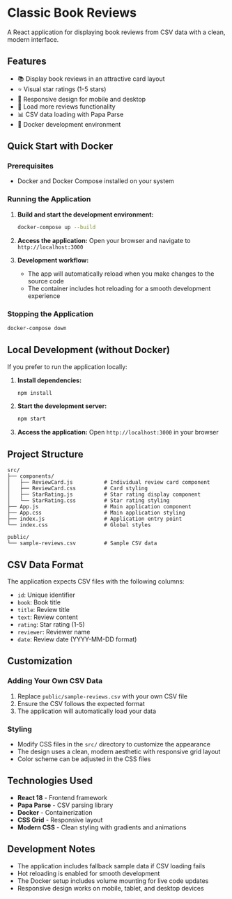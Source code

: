 # Classic Book Reviews

A React application for displaying book reviews from CSV data with a clean, modern interface.

## Features

- 📚 Display book reviews in an attractive card layout
- ⭐ Visual star ratings (1-5 stars)
- 📱 Responsive design for mobile and desktop
- 🔄 Load more reviews functionality
- 📊 CSV data loading with Papa Parse
- 🐳 Docker development environment

## Quick Start with Docker

### Prerequisites
- Docker and Docker Compose installed on your system

### Running the Application

1. **Build and start the development environment:**
   ```bash
   docker-compose up --build
   ```

2. **Access the application:**
   Open your browser and navigate to `http://localhost:3000`

3. **Development workflow:**
   - The app will automatically reload when you make changes to the source code
   - The container includes hot reloading for a smooth development experience

### Stopping the Application

```bash
docker-compose down
```

## Local Development (without Docker)

If you prefer to run the application locally:

1. **Install dependencies:**
   ```bash
   npm install
   ```

2. **Start the development server:**
   ```bash
   npm start
   ```

3. **Access the application:**
   Open `http://localhost:3000` in your browser

## Project Structure

```
src/
├── components/
│   ├── ReviewCard.js          # Individual review card component
│   ├── ReviewCard.css         # Card styling
│   ├── StarRating.js          # Star rating display component
│   └── StarRating.css         # Star rating styling
├── App.js                     # Main application component
├── App.css                    # Main application styling
├── index.js                   # Application entry point
└── index.css                  # Global styles

public/
└── sample-reviews.csv         # Sample CSV data
```

## CSV Data Format

The application expects CSV files with the following columns:
- `id`: Unique identifier
- `book`: Book title
- `title`: Review title
- `text`: Review content
- `rating`: Star rating (1-5)
- `reviewer`: Reviewer name
- `date`: Review date (YYYY-MM-DD format)

## Customization

### Adding Your Own CSV Data

1. Replace `public/sample-reviews.csv` with your own CSV file
2. Ensure the CSV follows the expected format
3. The application will automatically load your data

### Styling

- Modify CSS files in the `src/` directory to customize the appearance
- The design uses a clean, modern aesthetic with responsive grid layout
- Color scheme can be adjusted in the CSS files

## Technologies Used

- **React 18** - Frontend framework
- **Papa Parse** - CSV parsing library
- **Docker** - Containerization
- **CSS Grid** - Responsive layout
- **Modern CSS** - Clean styling with gradients and animations

## Development Notes

- The application includes fallback sample data if CSV loading fails
- Hot reloading is enabled for smooth development
- The Docker setup includes volume mounting for live code updates
- Responsive design works on mobile, tablet, and desktop devices
